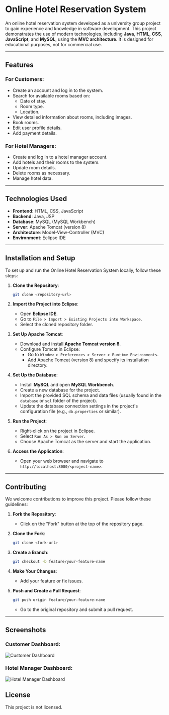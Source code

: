 
# Online Hotel Reservation System

An online hotel reservation system developed as a university group project to gain experience and knowledge in software development. This project demonstrates the use of modern technologies, including **Java**, **HTML**, **CSS**, **JavaScript**, and **MySQL**, using the **MVC architecture**. It is designed for educational purposes, not for commercial use.

---

## Features

### For Customers:
- Create an account and log in to the system.
- Search for available rooms based on:
  - Date of stay.
  - Room type.
  - Location.
- View detailed information about rooms, including images.
- Book rooms.
- Edit user profile details.
- Add payment details.

### For Hotel Managers:
- Create and log in to a hotel manager account.
- Add hotels and their rooms to the system.
- Update room details.
- Delete rooms as necessary.
- Manage hotel data.

---

## Technologies Used

- **Frontend**: HTML, CSS, JavaScript
- **Backend**: Java, JSP
- **Database**: MySQL (MySQL Workbench)
- **Server**: Apache Tomcat (version 8)
- **Architecture**: Model-View-Controller (MVC)
- **Environment**: Eclipse IDE

---

## Installation and Setup

To set up and run the Online Hotel Reservation System locally, follow these steps:

1. **Clone the Repository**:
   ```bash
   git clone <repository-url>
   ```
   
2. **Import the Project into Eclipse**:
   - Open **Eclipse IDE**.
   - Go to `File > Import > Existing Projects into Workspace`.
   - Select the cloned repository folder.

3. **Set Up Apache Tomcat**:
   - Download and install **Apache Tomcat version 8**.
   - Configure Tomcat in Eclipse:
     - Go to `Window > Preferences > Server > Runtime Environments`.
     - Add Apache Tomcat (version 8) and specify its installation directory.

4. **Set Up the Database**:
   - Install **MySQL** and open **MySQL Workbench**.
   - Create a new database for the project.
   - Import the provided SQL schema and data files (usually found in the `database` or `sql` folder of the project).
   - Update the database connection settings in the project's configuration file (e.g., `db.properties` or similar).

5. **Run the Project**:
   - Right-click on the project in Eclipse.
   - Select `Run As > Run on Server`.
   - Choose Apache Tomcat as the server and start the application.

6. **Access the Application**:
   - Open your web browser and navigate to `http://localhost:8080/<project-name>`.

---

## Contributing

We welcome contributions to improve this project. Please follow these guidelines:

1. **Fork the Repository**:
   - Click on the "Fork" button at the top of the repository page.

2. **Clone the Fork**:
   ```bash
   git clone <fork-url>
   ```

3. **Create a Branch**:
   ```bash
   git checkout -b feature/your-feature-name
   ```

4. **Make Your Changes**:
   - Add your feature or fix issues.

5. **Push and Create a Pull Request**:
   ```bash
   git push origin feature/your-feature-name
   ```
   - Go to the original repository and submit a pull request.

---

## Screenshots

### Customer Dashboard:
![Customer Dashboard](screenshots/manager_dashboard.png)

### Hotel Manager Dashboard:
![Hotel Manager Dashboard](screenshots/manager_dashboard.png)

## License

This project is not licensed.

